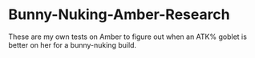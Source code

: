 # Bunny-Nuking-Amber-Research
These are my own tests on Amber to figure out when an ATK% goblet is better on her for a bunny-nuking build.
